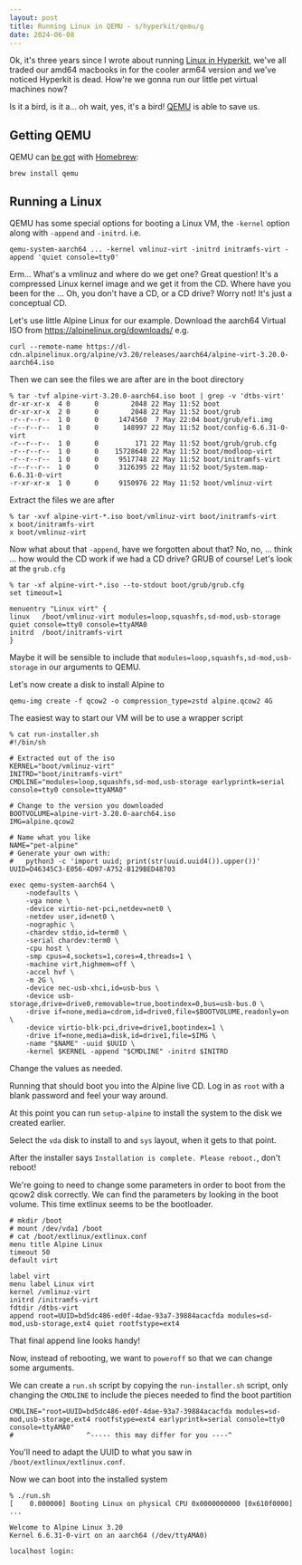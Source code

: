 ```yaml
---
layout: post
title: Running Linux in QEMU - s/hyperkit/qemu/g
date: 2024-06-08
---
```


Ok, it's three years since I wrote about running [Linux in Hyperkit][1],
we've all traded our amd64 macbooks in for the cooler arm64 version
and we've noticed Hyperkit is dead.
How're we gonna run our little pet virtual machines now?

<!-- TODO: link to previous post -->
[1]: /2021/05/02/running-linux-in-hyperkit.html

Is it a bird, is it a... oh wait, yes, it's a bird!
[QEMU][2] is able to save us.

[2]: https://www.qemu.org/

## Getting QEMU

QEMU can [be got][3] with [Homebrew][4]:

[3]: https://www.qemu.org/download/#macos
[4]: https://brew.sh/

```shell
brew install qemu
```

## Running a Linux

QEMU has some special options for booting a Linux VM,
the `-kernel` option along with `-append` and `-initrd`.
i.e.

```
qemu-system-aarch64 ... -kernel vmlinuz-virt -initrd initramfs-virt -append 'quiet console=tty0'
```

Erm... What's a vmlinuz and where do we get one?
Great question!
It's a compressed Linux kernel image and we get it from the CD.
Where have you been for the ...
Oh, you don't have a CD, or a CD drive?
Worry not! It's just a conceptual CD.

Let's use little Alpine Linux for our example.
Download the aarch64 Virtual ISO from <https://alpinelinux.org/downloads/>
e.g.

```
curl --remote-name https://dl-cdn.alpinelinux.org/alpine/v3.20/releases/aarch64/alpine-virt-3.20.0-aarch64.iso
```

Then we can see the files we are after are in the boot directory

```
% tar -tvf alpine-virt-3.20.0-aarch64.iso boot | grep -v 'dtbs-virt'
dr-xr-xr-x  4 0      0        2048 22 May 11:52 boot
dr-xr-xr-x  2 0      0        2048 22 May 11:52 boot/grub
-r--r--r--  1 0      0     1474560  7 May 22:04 boot/grub/efi.img
-r--r--r--  1 0      0      148997 22 May 11:52 boot/config-6.6.31-0-virt
-r--r--r--  1 0      0         171 22 May 11:52 boot/grub/grub.cfg
-r--r--r--  1 0      0    15728640 22 May 11:52 boot/modloop-virt
-r--r--r--  1 0      0     9517748 22 May 11:52 boot/initramfs-virt
-r--r--r--  1 0      0     3126395 22 May 11:52 boot/System.map-6.6.31-0-virt
-r-xr-xr-x  1 0      0     9150976 22 May 11:52 boot/vmlinuz-virt
```

Extract the files we are after

```
% tar -xvf alpine-virt-*.iso boot/vmlinuz-virt boot/initramfs-virt
x boot/initramfs-virt
x boot/vmlinuz-virt
```

Now what about that `-append`, have we forgotten about that?
No, no, ... think ... how would the CD work if we had a CD drive?
GRUB of course!
Let's look at the `grub.cfg`

```
% tar -xf alpine-virt-*.iso --to-stdout boot/grub/grub.cfg
set timeout=1

menuentry "Linux virt" {
linux	/boot/vmlinuz-virt modules=loop,squashfs,sd-mod,usb-storage quiet console=tty0 console=ttyAMA0
initrd	/boot/initramfs-virt
}
```

Maybe it will be sensible to include that
`modules=loop,squashfs,sd-mod,usb-storage`
in our arguments to QEMU.

Let's now create a disk to install Alpine to

```
qemu-img create -f qcow2 -o compression_type=zstd alpine.qcow2 4G
```

The easiest way to start our VM will be to use a wrapper script

```
% cat run-installer.sh
#!/bin/sh

# Extracted out of the iso
KERNEL="boot/vmlinuz-virt"
INITRD="boot/initramfs-virt"
CMDLINE="modules=loop,squashfs,sd-mod,usb-storage earlyprintk=serial console=tty0 console=ttyAMA0"

# Change to the version you downloaded
BOOTVOLUME=alpine-virt-3.20.0-aarch64.iso
IMG=alpine.qcow2

# Name what you like
NAME="pet-alpine"
# Generate your own with:
#   python3 -c 'import uuid; print(str(uuid.uuid4()).upper())'
UUID=D46345C3-E056-4D97-A752-B129BED48703

exec qemu-system-aarch64 \
    -nodefaults \
    -vga none \
    -device virtio-net-pci,netdev=net0 \
    -netdev user,id=net0 \
    -nographic \
    -chardev stdio,id=term0 \
    -serial chardev:term0 \
    -cpu host \
    -smp cpus=4,sockets=1,cores=4,threads=1 \
    -machine virt,highmem=off \
    -accel hvf \
    -m 2G \
    -device nec-usb-xhci,id=usb-bus \
    -device usb-storage,drive=drive0,removable=true,bootindex=0,bus=usb-bus.0 \
    -drive if=none,media=cdrom,id=drive0,file=$BOOTVOLUME,readonly=on \
    -device virtio-blk-pci,drive=drive1,bootindex=1 \
    -drive if=none,media=disk,id=drive1,file=$IMG \
    -name "$NAME" -uuid $UUID \
    -kernel $KERNEL -append "$CMDLINE" -initrd $INITRD
```

Change the values as needed.

Running that should boot you into the Alpine live CD.
Log in as `root` with a blank password and feel your way around.


At this point you can run `setup-alpine` to install the system
to the disk we created earlier.

Select the `vda` disk to install to and `sys` layout, when it gets to that
point.

After the installer says `Installation is complete. Please reboot.`,
don't reboot!

We're going to need to change some parameters
in order to boot from the qcow2 disk correctly.
We can find the parameters by looking in the boot volume.
This time extlinux seems to be the bootloader.

```
# mkdir /boot
# mount /dev/vda1 /boot
# cat /boot/extlinux/extlinux.conf
menu title Alpine Linux
timeout 50
default virt

label virt
menu label Linux virt
kernel /vmlinuz-virt
initrd /initramfs-virt
fdtdir /dtbs-virt
append root=UUID=bd5dc486-ed0f-4dae-93a7-39884acacfda modules=sd-mod,usb-storage,ext4 quiet rootfstype=ext4
```

That final append line looks handy!

<!-- TODO: add 9p args to the first run so we can copy out the initrd ? -->

Now, instead of rebooting, we want to `poweroff` so that we can change
some arguments.

We can create a `run.sh` script by copying the `run-installer.sh` script,
only changing the `CMDLINE` to include the pieces needed to find the boot
partition

```
CMDLINE="root=UUID=bd5dc486-ed0f-4dae-93a7-39884acacfda modules=sd-mod,usb-storage,ext4 rootfstype=ext4 earlyprintk=serial console=tty0 console=ttyAMA0"
#                  ^----- this may differ for you ----^
```

You'll need to adapt the UUID to what you saw in
`/boot/extlinux/extlinux.conf`.


Now we can boot into the installed system

```
% ./run.sh
[    0.000000] Booting Linux on physical CPU 0x0000000000 [0x610f0000]
...

Welcome to Alpine Linux 3.20
Kernel 6.6.31-0-virt on an aarch64 (/dev/ttyAMA0)

localhost login:
```

